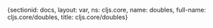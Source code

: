 {sectionid: docs, layout: var, ns: cljs.core, name: doubles, full-name: cljs.core/doubles,
  title: cljs.core/doubles}
